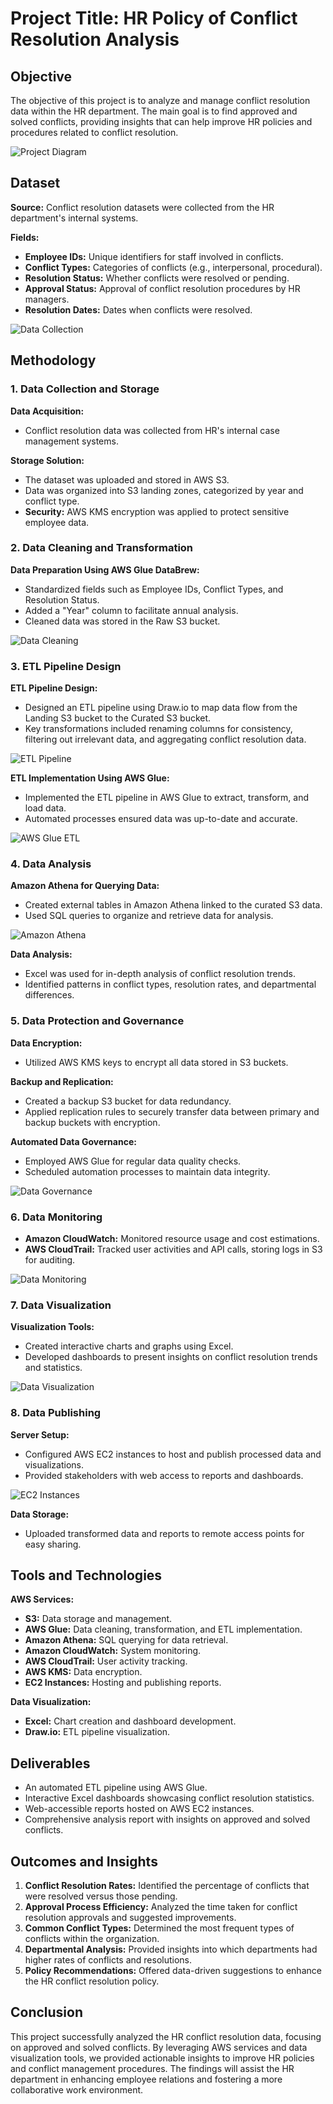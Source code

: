 # Project Title: HR Policy of Conflict Resolution Analysis

## Objective

The objective of this project is to analyze and manage conflict resolution data within the HR department. The main goal is to find approved and solved conflicts, providing insights that can help improve HR policies and procedures related to conflict resolution.

![Project Diagram](https://github.com/user-attachments/assets/e418948a-6b8c-47e6-9ae6-9d9b6a731055)

## Dataset

**Source:** Conflict resolution datasets were collected from the HR department's internal systems.

**Fields:**

- **Employee IDs:** Unique identifiers for staff involved in conflicts.
- **Conflict Types:** Categories of conflicts (e.g., interpersonal, procedural).
- **Resolution Status:** Whether conflicts were resolved or pending.
- **Approval Status:** Approval of conflict resolution procedures by HR managers.
- **Resolution Dates:** Dates when conflicts were resolved.

![Data Collection](https://github.com/user-attachments/assets/0beb74e8-744a-4103-88d0-950283f16fbd)

## Methodology

### 1. Data Collection and Storage

**Data Acquisition:**

- Conflict resolution data was collected from HR's internal case management systems.

**Storage Solution:**

- The dataset was uploaded and stored in AWS S3.
- Data was organized into S3 landing zones, categorized by year and conflict type.
- **Security:** AWS KMS encryption was applied to protect sensitive employee data.

### 2. Data Cleaning and Transformation

**Data Preparation Using AWS Glue DataBrew:**

- Standardized fields such as Employee IDs, Conflict Types, and Resolution Status.
- Added a "Year" column to facilitate annual analysis.
- Cleaned data was stored in the Raw S3 bucket.

![Data Cleaning](https://github.com/user-attachments/assets/eae7689c-1816-478b-a2dc-194c0f83cad3)

### 3. ETL Pipeline Design

**ETL Pipeline Design:**

- Designed an ETL pipeline using Draw.io to map data flow from the Landing S3 bucket to the Curated S3 bucket.
- Key transformations included renaming columns for consistency, filtering out irrelevant data, and aggregating conflict resolution data.

![ETL Pipeline](https://github.com/user-attachments/assets/103cb2e6-3082-4950-aad6-40f312c2df10)

**ETL Implementation Using AWS Glue:**

- Implemented the ETL pipeline in AWS Glue to extract, transform, and load data.
- Automated processes ensured data was up-to-date and accurate.

![AWS Glue ETL](https://github.com/user-attachments/assets/317d8350-5361-4169-bd4c-2d9f33e753f0)

### 4. Data Analysis

**Amazon Athena for Querying Data:**

- Created external tables in Amazon Athena linked to the curated S3 data.
- Used SQL queries to organize and retrieve data for analysis.

![Amazon Athena](https://github.com/user-attachments/assets/51e20f50-b23f-4af9-bb3e-7a420afbaeaf)

**Data Analysis:**

- Excel was used for in-depth analysis of conflict resolution trends.
- Identified patterns in conflict types, resolution rates, and departmental differences.

### 5. Data Protection and Governance

**Data Encryption:**

- Utilized AWS KMS keys to encrypt all data stored in S3 buckets.

**Backup and Replication:**

- Created a backup S3 bucket for data redundancy.
- Applied replication rules to securely transfer data between primary and backup buckets with encryption.

**Automated Data Governance:**

- Employed AWS Glue for regular data quality checks.
- Scheduled automation processes to maintain data integrity.

![Data Governance](https://github.com/user-attachments/assets/0dcd5244-ca8d-45f1-8f55-ee561bbcb3f1)

### 6. Data Monitoring

- **Amazon CloudWatch:** Monitored resource usage and cost estimations.
- **AWS CloudTrail:** Tracked user activities and API calls, storing logs in S3 for auditing.

![Data Monitoring](https://github.com/user-attachments/assets/651e7053-9b4d-448e-936c-3d7645c8e6ac)

### 7. Data Visualization

**Visualization Tools:**

- Created interactive charts and graphs using Excel.
- Developed dashboards to present insights on conflict resolution trends and statistics.

![Data Visualization](https://github.com/user-attachments/assets/cd5c3b26-f349-4cfe-b7ff-4ac79ed6a616)

### 8. Data Publishing

**Server Setup:**

- Configured AWS EC2 instances to host and publish processed data and visualizations.
- Provided stakeholders with web access to reports and dashboards.

![EC2 Instances](https://github.com/user-attachments/assets/9d2b5fab-9866-40d8-9d46-36a71be9a904)

**Data Storage:**

- Uploaded transformed data and reports to remote access points for easy sharing.

## Tools and Technologies

**AWS Services:**

- **S3:** Data storage and management.
- **AWS Glue:** Data cleaning, transformation, and ETL implementation.
- **Amazon Athena:** SQL querying for data retrieval.
- **Amazon CloudWatch:** System monitoring.
- **AWS CloudTrail:** User activity tracking.
- **AWS KMS:** Data encryption.
- **EC2 Instances:** Hosting and publishing reports.

**Data Visualization:**

- **Excel:** Chart creation and dashboard development.
- **Draw.io:** ETL pipeline visualization.

## Deliverables

- An automated ETL pipeline using AWS Glue.
- Interactive Excel dashboards showcasing conflict resolution statistics.
- Web-accessible reports hosted on AWS EC2 instances.
- Comprehensive analysis report with insights on approved and solved conflicts.

## Outcomes and Insights

1. **Conflict Resolution Rates:** Identified the percentage of conflicts that were resolved versus those pending.
2. **Approval Process Efficiency:** Analyzed the time taken for conflict resolution approvals and suggested improvements.
3. **Common Conflict Types:** Determined the most frequent types of conflicts within the organization.
4. **Departmental Analysis:** Provided insights into which departments had higher rates of conflicts and resolutions.
5. **Policy Recommendations:** Offered data-driven suggestions to enhance the HR conflict resolution policy.

## Conclusion

This project successfully analyzed the HR conflict resolution data, focusing on approved and solved conflicts. By leveraging AWS services and data visualization tools, we provided actionable insights to improve HR policies and conflict management procedures. The findings will assist the HR department in enhancing employee relations and fostering a more collaborative work environment.
